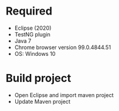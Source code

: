 # Required

- Eclipse (2020)
- TestNG plugin
- Java 7
- Chrome browser version 99.0.4844.51
- OS: Windows 10

# Build project
- Open Eclipse and import maven project
- Update Maven project
